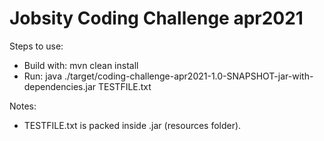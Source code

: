 # Jobsity Coding Challenge apr2021

Steps to use:
- Build with: mvn clean install
- Run: java ./target/coding-challenge-apr2021-1.0-SNAPSHOT-jar-with-dependencies.jar TESTFILE.txt

Notes:
- TESTFILE.txt is packed inside .jar (resources folder).
